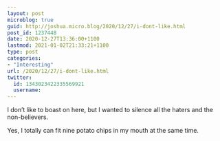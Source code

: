 ```yaml
---
layout: post
microblog: true
guid: http://joshua.micro.blog/2020/12/27/i-dont-like.html
post_id: 1237448
date: 2020-12-27T13:36:00+1100
lastmod: 2021-01-02T21:33:21+1100
type: post
categories:
- "Interesting"
url: /2020/12/27/i-dont-like.html
twitter:
  id: 1343023422335569921
  username: 
---
```

I don’t like to boast on here, but I wanted to silence all the haters and the non-believers.

Yes, I totally can fit nine potato chips in my mouth at the same time.
